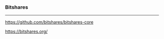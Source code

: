 ### Bitshares
---
https://github.com/bitshares/bitshares-core

https://bitshares.org/



```
```

```
```

```
```


